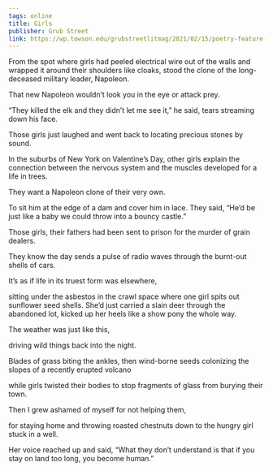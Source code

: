 ```yaml
---
tags: online
title: Girls
publisher: Grub Street
link: https://wp.towson.edu/grubstreetlitmag/2021/02/15/poetry-feature-girls-by-amy-roa/
---
```


From the spot where girls had peeled electrical wire out of the walls and wrapped it around their shoulders like cloaks, stood the clone of the long-deceased military leader, Napoleon.

That new Napoleon wouldn’t look you in the eye or attack prey.

“They killed the elk and they didn’t let me see it,” he said, tears streaming down his face.

Those girls just laughed and went back to locating precious stones by sound.

In the suburbs of New York on Valentine’s Day, other girls explain the connection between the nervous system and the muscles developed for a life in trees.

They want a Napoleon clone of their very own.

To sit him at the edge of a dam and cover him in lace. They said, “He’d be just like a baby we could throw into a bouncy castle.”

Those girls, their fathers had been sent to prison for the murder of grain dealers.

They know the day sends a pulse of radio waves through the burnt-out shells of cars.

It’s as if life in its truest form was elsewhere,

sitting under the asbestos in the crawl space where one girl spits out sunflower seed shells. She’d just carried a slain deer through the abandoned lot, kicked up her heels like a show pony the whole way.

The weather was just like this,

driving wild things back into the night.

Blades of grass biting the ankles, then wind-borne seeds colonizing the slopes of a recently erupted volcano

while girls twisted their bodies to stop fragments of glass from burying their town.

Then I grew ashamed of myself for not helping them,

for staying home and throwing roasted chestnuts down to the hungry girl stuck in a well.

Her voice reached up and said, “What they don’t understand is that if you stay on land too long, you become human.”